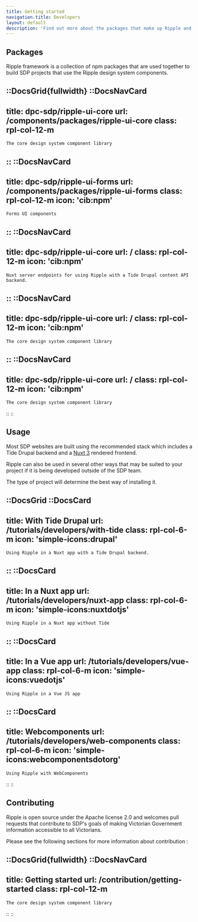 ```yaml
---
title: Getting started
navigation.title: Developers
layout: default
description: 'Find out more about the packages that make up Ripple and how to get started using and contributing to Ripple'
---
```



## Packages

Ripple framework is a collection of npm packages that are used together to build SDP projects that use the Ripple design system components. 



::DocsGrid{fullwidth}
  ::DocsNavCard
  ---
  title: dpc-sdp/ripple-ui-core
  url: /components/packages/ripple-ui-core
  class: rpl-col-12-m 
  ---
    The core design system component library
  ::
  ::DocsNavCard
  ---
  title: dpc-sdp/ripple-ui-forms
  url: /components/packages/ripple-ui-forms
  class: rpl-col-12-m 
  icon: 'cib:npm'
  ---
    Forms UI components
  ::
  ::DocsNavCard
  ---
  title: dpc-sdp/ripple-ui-core
  url: /
  class: rpl-col-12-m 
  icon: 'cib:npm'
  ---
    Nuxt server endpoints for using Ripple with a Tide Drupal content API backend.
  ::
  ::DocsNavCard
  ---
  title: dpc-sdp/ripple-ui-core
  url: /
  class: rpl-col-12-m 
  icon: 'cib:npm'
  ---
    The core design system component library
  ::
  ::DocsNavCard
  ---
  title: dpc-sdp/ripple-ui-core
  url: /
  class: rpl-col-12-m 
  icon: 'cib:npm'
  ---
    The core design system component library
  ::
::


## Usage

Most SDP websites are built using the recommended stack which includes a Tide Drupal backend and a [Nuxt 3](https://v3.nuxtjs.org/) rendered frontend.

Ripple can also be used in several other ways that may be suited to your project if it is being developed outside of the SDP team.

The type of project will determine the best way of installing it.


::DocsGrid
  ::DocsCard
  ---
  title: With Tide Drupal
  url: /tutorials/developers/with-tide
  class: rpl-col-6-m 
  icon: 'simple-icons:drupal'
  ---
    Using Ripple in a Nuxt app with a Tide Drupal backend.
  ::
  ::DocsCard
  ---
  title: In a Nuxt app
  url: /tutorials/developers/nuxt-app
  class: rpl-col-6-m 
  icon: 'simple-icons:nuxtdotjs'
  ---
    Using Ripple in a Nuxt app without Tide
  ::
  ::DocsCard
  ---
  title: In a Vue app
  url: /tutorials/developers/vue-app
  class: rpl-col-6-m 
  icon: 'simple-icons:vuedotjs'
  ---
    Using Ripple in a Vue JS app
  ::
  ::DocsCard
  ---
  title: Webcomponents
  url: /tutorials/developers/web-components
  class: rpl-col-6-m 
  icon: 'simple-icons:webcomponentsdotorg'
  ---
    Using Ripple with WebComponents
  ::
::

## Contributing

Ripple is open source under the Apache license 2.0 and welcomes pull requests that contribute to SDP's goals of making Victorian Government information accessible to all Victorians.

Please see the following sections for more information about contribution :


::DocsGrid{fullwidth}
  ::DocsNavCard
  ---
  title: Getting started
  url: /contribution/getting-started
  class: rpl-col-12-m 
  ---
    The core design system component library
  ::
::
